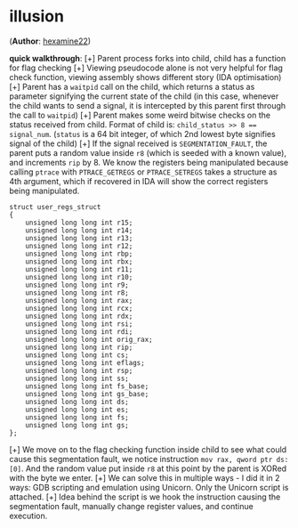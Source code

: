 # illusion 

(**Author**: [hexamine22](https://github.com/hexamine22))

**quick walkthrough**:
[+] Parent process forks into child, child has a function for flag checking
[+] Viewing pseudocode alone is not very helpful for flag check function, viewing assembly shows different story (IDA optimisation)
[+] Parent has a `waitpid` call on the child, which returns a status as parameter signifying the current state of the child (in this case, whenever the child wants to send a signal, it is intercepted by this parent first through the call to `waitpid`)
[+] Parent makes some weird bitwise checks on the status received from child. Format of child is: `child_status >> 8 == signal_num`. (`status` is a 64 bit integer, of which 2nd lowest byte signifies signal of the child)
[+] If the signal received is `SEGMENTATION_FAULT`, the parent puts a random value inside `r8` (which is seeded with a known value), and increments `rip` by 8. We know the registers being manipulated because calling `ptrace` with `PTRACE_GETREGS` or `PTRACE_SETREGS` takes a structure as 4th argument, which if recovered in IDA will show the correct registers being manipulated. 
```
struct user_regs_struct
{
    unsigned long long int r15;
    unsigned long long int r14;
    unsigned long long int r13;
    unsigned long long int r12;
    unsigned long long int rbp;
    unsigned long long int rbx;
    unsigned long long int r11;
    unsigned long long int r10;
    unsigned long long int r9;
    unsigned long long int r8;
    unsigned long long int rax;
    unsigned long long int rcx;
    unsigned long long int rdx;
    unsigned long long int rsi;
    unsigned long long int rdi;
    unsigned long long int orig_rax;
    unsigned long long int rip;
    unsigned long long int cs;
    unsigned long long int eflags;
    unsigned long long int rsp;
    unsigned long long int ss;
    unsigned long long int fs_base;
    unsigned long long int gs_base;
    unsigned long long int ds;
    unsigned long long int es;
    unsigned long long int fs;
    unsigned long long int gs;
};
```

[+] We move on to the flag checking function inside child to see what could cause this segmentation fault, we notice instruction `mov rax, qword ptr ds:[0]`. And the random value put inside `r8` at this point by the parent is XORed with the byte we enter. 
[+] We can solve this in multiple ways - I did it in 2 ways: GDB scripting and emulation using Unicorn. Only the Unicorn script is attached. 
[+] Idea behind the script is we hook the instruction causing the segmentation fault, manually change register values, and continue execution. 